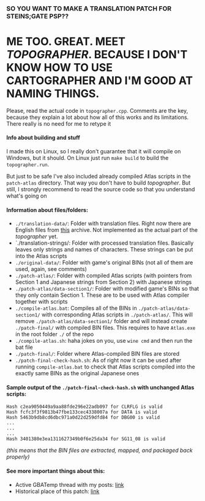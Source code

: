 ### SO YOU WANT TO MAKE A TRANSLATION PATCH FOR STEINS;GATE PSP?? 
# **ME TOO. GREAT. MEET *TOPOGRAPHER*. BECAUSE I DON'T KNOW HOW TO USE CARTOGRAPHER AND I'M GOOD AT NAMING THINGS.**
Please, read the actual code in `topographer.cpp`. Comments are the key, because they explain a lot about how all of this works and its limitations. There really is no need for me to retype it

#### Info about building and stuff
I made this on Linux, so I really don't guarantee that it will compile on Windows, but it should. On Linux just run `make build` to build the `topographer.run`.

But just to be safe I've also included already compiled Atlas scripts in the `patch-atlas` directory. That way you don't have to build *topographer*. But still, I strongly recommend to read the source code so that you understand what's going on

#### Information about files/folders:
- `./translation-data/`: Folder with translation files. Right now there are English files from [this](http://www.mediafire.com/file/9tm4tf8b8nu1p79/SG01_04_12.rar#) archive. Not implemented as the actual part of the *topographer* yet.
- `./translation-strings/: Folder with processed translation files. Basically leaves only strings and names of characters. These strings can be put into the Atlas scripts
- `./original-data/`: Folder with game's original BINs (not all of them are used, again, see comments)
- `./patch-atlas/`: Folder with compiled Atlas scripts (with pointers from Section 1 and Japanese strings from Section 2) with Japanese strings
- `./patch-atlas/data-section1/`: Folder with modified game's BINs so that they only contain Section 1. These are to be used with Atlas compiler together with scripts
- `./compile-atlas.bat`: Compiles all of the BINs in `./patch-atlas/data-section1/` with corresponding Atlas scripts in `./patch-atlas/`. This will remove `./patch-atlas/data-section1/` folder and will instead create `./patch-final/` with compiled BIN files. This requires to have `Atlas.exe` in the root folder `./` of the repo
- `./compile-atlas.sh`: haha jokes on you, use `wine cmd` and then run the bat file
- `./patch-final/`: Folder where Atlas-compiled BIN files are stored
- `./patch-final-check-hash.sh`: As of right now it can be used after running `compile-atlas.bat` to check that Atlas scripts compiled into the exactly same BINs as the original Japanese ones

#### Sample output of the `./patch-final-check-hash.sh` with unchanged Atlas scripts:
```
Hash c2ea9050449a9aa88fde296e22adb097 for CLRFLG is valid
Hash fcfc3f3f9813b47fbe133cec4338007a for DATA is valid
Hash 5463b9db8cd6dbc971a0d22d259dfd84 for DBG00 is valid
...
...
...
Hash 3401380e3ea1311627349b0f6e25da34 for SG11_08 is valid
```
*(this means that the BIN files are extracted, mapped, and packaged back properly)*

#### See more important things about this:
- Active GBATemp thread with my posts: [link](https://gbatemp.net/threads/problem-triying-to-translate-steins-gate-to-spanish.501148/)
- Historical place of this patch: [link](https://github.com/BASLQC/steins-gate-psp-patch)
